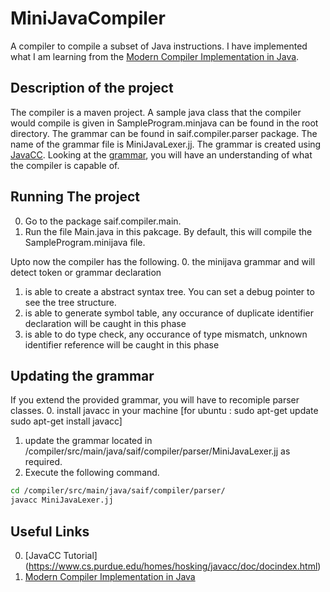 # MiniJavaCompiler
A compiler to compile a subset of Java instructions. I have implemented what I am learning from the [Modern Compiler Implementation in Java](https://www.amazon.com/Modern-Compiler-Implementation-Andrew-Appel/dp/052182060X).

## Description of the project
The compiler is a maven project. A sample java class that the compiler would compile is given in SampleProgram.minjava can be found in the root directory. The grammar can be found in saif.compiler.parser package. The name of the grammar file is MiniJavaLexer.jj. The grammar is created using [JavaCC](https://java.net/projects/javacc/). Looking at the [grammar](http://www.cambridge.org/resources/052182060X/MCIIJ2e/grammar.htm), you will have an understanding of what the compiler is capable of. 

## Running The project
0. Go to the package saif.compiler.main. 
1. Run the file Main.java in this pakcage. By default, this will compile the SampleProgram.minijava file.

Upto now the compiler has the following.
0. the minijava grammar and will detect token or grammar declaration
1. is able to create a abstract syntax tree. You can set a debug pointer to see the tree structure.
2. is able to generate symbol table, any occurance of duplicate identifier declaration will be caught in this phase
3. is able to do type check, any occurance of type mismatch, unknown identifier reference will be caught in this phase

## Updating the grammar
If you extend the provided grammar, you will have to recomiple parser classes.
0. install javacc in your machine
    [for ubuntu : sudo apt-get update
    sudo apt-get install javacc]
1. update the grammar located in /compiler/src/main/java/saif/compiler/parser/MiniJavaLexer.jj as required.
2. Execute the following command. 
``` sh	
cd /compiler/src/main/java/saif/compiler/parser/
javacc MiniJavaLexer.jj
```
## Useful Links
0. [JavaCC Tutorial] (https://www.cs.purdue.edu/homes/hosking/javacc/doc/docindex.html)
1. [Modern Compiler Implementation in Java](https://www.amazon.com/Modern-Compiler-Implementation-Andrew-Appel/dp/052182060X)

